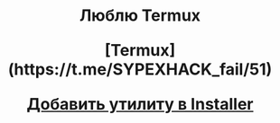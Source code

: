 <h1 align="center">Люблю Termux
<p align="center">
[Termux](https://t.me/SYPEXHACK_fail/51)


[Добавить утилиту в Installer](https://forms.gle/vMHny8Yp24HQZqLV9)
